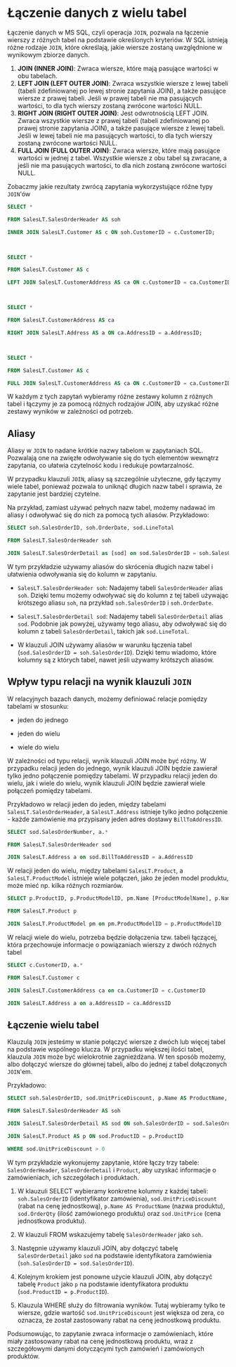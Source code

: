 # Łączenie danych z wielu tabel

Łączenie danych w MS SQL, czyli operacja `JOIN`, pozwala na łączenie wierszy z różnych tabel na podstawie określonych kryteriów. W SQL istnieją różne rodzaje `JOIN`, które określają, jakie wiersze zostaną uwzględnione w wynikowym zbiorze danych.

1. **JOIN (INNER JOIN)**: Zwraca wiersze, które mają pasujące wartości w obu tabelach.
2. **LEFT JOIN (LEFT OUTER JOIN)**: Zwraca wszystkie wiersze z lewej tabeli (tabeli zdefiniowanej po lewej stronie zapytania JOIN), a także pasujące wiersze z prawej tabeli. Jeśli w prawej tabeli nie ma pasujących wartości, to dla tych wierszy zostaną zwrócone wartości NULL.
3. **RIGHT JOIN (RIGHT OUTER JOIN)**: Jest odwrotnością LEFT JOIN. Zwraca wszystkie wiersze z prawej tabeli (tabeli zdefiniowanej po prawej stronie zapytania JOIN), a także pasujące wiersze z lewej tabeli. Jeśli w lewej tabeli nie ma pasujących wartości, to dla tych wierszy zostaną zwrócone wartości NULL.
4. **FULL JOIN (FULL OUTER JOIN)**: Zwraca wiersze, które mają pasujące wartości w jednej z tabel. Wszystkie wiersze z obu tabel są zwracane, a jeśli nie ma pasujących wartości, to dla nich zostaną zwrócone wartości NULL.

Zobaczmy jakie rezultaty zwrócą zapytania wykorzystujące róźne typy `JOIN`'ów


```sql
SELECT *

FROM SalesLT.SalesOrderHeader AS soh

INNER JOIN SalesLT.Customer AS c ON soh.CustomerID = c.CustomerID;




```


```sql
SELECT *

FROM SalesLT.Customer AS c

LEFT JOIN SalesLT.CustomerAddress AS ca ON c.CustomerID = ca.CustomerID;




```


```sql
SELECT *

FROM SalesLT.CustomerAddress AS ca

RIGHT JOIN SalesLT.Address AS a ON ca.AddressID = a.AddressID;




```


```sql
SELECT *

FROM SalesLT.Customer AS c

FULL JOIN SalesLT.CustomerAddress AS ca ON c.CustomerID = ca.CustomerID;


```

W każdym z tych zapytań wybieramy różne zestawy kolumn z różnych tabel i łączymy je za pomocą różnych rodzajów JOIN, aby uzyskać różne zestawy wyników w zależności od potrzeb.

## Aliasy



Aliasy w `JOIN` to nadane krótkie nazwy tabelom w zapytaniach SQL. Pozwalają one na zwięzłe odwoływanie się do tych elementów wewnątrz zapytania, co ułatwia czytelność kodu i redukuje powtarzalność. 



W przypadku klauzuli `JOIN`, aliasy są szczególnie użyteczne, gdy łączymy wiele tabel, ponieważ pozwala to uniknąć długich nazw tabel i sprawia, że zapytanie jest bardziej czytelne. 



Na przykład, zamiast używać pełnych nazw tabel, możemy nadawać im aliasy i odwoływać się do nich za pomocą tych aliasów. Przykładowo:






```sql
SELECT soh.SalesOrderID, soh.OrderDate, sod.LineTotal

FROM SalesLT.SalesOrderHeader soh

JOIN SalesLT.SalesOrderDetail as [sod] on sod.SalesOrderID = soh.SalesOrderID


```

W tym przykładzie używamy aliasów do skrócenia długich nazw tabel i ułatwienia odwoływania się do kolumn w zapytaniu.



- `SalesLT.SalesOrderHeader soh`: Nadajemy tabeli `SalesOrderHeader` alias `soh`. Dzięki temu możemy odwoływać się do kolumn z tej tabeli używając krótszego aliasu `soh`, na przykład `soh.SalesOrderID` i `soh.OrderDate`.

- `SalesLT.SalesOrderDetail sod`: Nadajemy tabeli `SalesOrderDetail` alias `sod`. Podobnie jak powyżej, używamy tego aliasu, aby odwoływać się do kolumn z tabeli `SalesOrderDetail`, takich jak `sod.LineTotal`.

- W klauzuli JOIN używamy aliasów w warunku łączenia tabel (`sod.SalesOrderID = soh.SalesOrderID`). Dzięki temu wiadomo, które kolumny są z których tabel, nawet jeśli używamy krótszych aliasów.

## Wpływ typu relacji na wynik klauzuli `JOIN`



W relacyjnych bazach danych, możemy definiować relacje pomiędzy tabelami w stosunku:

- jeden do jednego

- jeden do wielu

- wiele do wielu



W zależności od typu relacji, wynik klauzuli JOIN może być różny. W przypadku relacji jeden do jednego, wynik klauzuli JOIN będzie zawierał tylko jedno połączenie pomiędzy tabelami. W przypadku relacji jeden do wielu, jak i wiele do wielu, wynik klauzuli JOIN będzie zawierał wiele połączeń pomiędzy tabelami.



Przykładowo w relacji jeden do jeden, między tabelami `SalesLT.SalesOrderHeader`, a `SalesLT.Address` istnieje tylko jedno połączenie - każde zamówienie ma przypisany jeden adres dostawy `BillToAddressID`. 




```sql
SELECT sod.SalesOrderNumber, a.*

FROM SalesLT.SalesOrderHeader sod

JOIN SalesLT.Address a on sod.BillToAddressID = a.AddressID
```

W relacji jeden do wielu, między tabelami `SalesLT.Product`, a `SalesLT.ProductModel` istnieje wiele połączeń, jako że jeden model produktu, może mieć np. kilka róźnych rozmiarów.




```sql
SELECT p.ProductID, p.ProductModelID, pm.Name [ProductModelName], p.Name [ProductName]

FROM SalesLT.Product p

JOIN SalesLT.ProductModel pm on pm.ProductModelID = p.ProductModelID
```

W relacji wiele do wielu, potrzeba będzie dołączenia tzw. tabeli łączącej, która przechowuje informacje o powiązaniach wierszy z dwóch róźnych tabel


```sql
SELECT c.CustomerID, a.*

FROM SalesLT.Customer c

JOIN SalesLT.CustomerAddress ca on ca.CustomerID = c.CustomerID

JOIN SalesLT.Address a on a.AddressID = ca.AddressID
```

## Łączenie wielu tabel



Klauzulą `JOIN` jesteśmy w stanie połączyć wiersze z dwóch lub więcej tabel na podstawie wspólnego klucza. W przypadku większej ilości tabel, klauzula `JOIN` może być wielokrotnie zagnieżdżana. W ten sposób możemy, albo dołączyć wiersze do głównej tabeli, albo do jednej z tabel dołączonych `JOIN`'em.



Przykładowo:




```sql
SELECT soh.SalesOrderID, sod.UnitPriceDiscount, p.Name AS ProductName, sod.OrderQty, sod.UnitPrice

FROM SalesLT.SalesOrderHeader AS soh

JOIN SalesLT.SalesOrderDetail AS sod ON soh.SalesOrderID = sod.SalesOrderID

JOIN SalesLT.Product AS p ON sod.ProductID = p.ProductID

WHERE sod.UnitPriceDiscount > 0
```


W tym przykładzie wykonujemy zapytanie, które łączy trzy tabele: `SalesOrderHeader`, `SalesOrderDetail` i `Product`, aby uzyskać informacje o zamówieniach, ich szczegółach i produktach.

1. W klauzuli SELECT wybieramy konkretne kolumny z każdej tabeli: `soh.SalesOrderID` (identyfikator zamówienia), `sod.UnitPriceDiscount` (rabat na cenę jednostkową), `p.Name AS ProductName` (nazwa produktu), `sod.OrderQty` (ilość zamówionego produktu) oraz `sod.UnitPrice` (cena jednostkowa produktu).

2. W klauzuli FROM wskazujemy tabelę `SalesOrderHeader` jako `soh`.

3. Następnie używamy klauzuli JOIN, aby dołączyć tabelę `SalesOrderDetail` jako `sod` na podstawie identyfikatora zamówienia (`soh.SalesOrderID = sod.SalesOrderID`).

4. Kolejnym krokiem jest ponowne użycie klauzuli JOIN, aby dołączyć tabelę `Product` jako `p` na podstawie identyfikatora produktu (`sod.ProductID = p.ProductID`).

5. Klauzula WHERE służy do filtrowania wyników. Tutaj wybieramy tylko te wiersze, gdzie wartość `sod.UnitPriceDiscount` jest większa od zera, co oznacza, że został zastosowany rabat na cenę jednostkową produktu.

Podsumowując, to zapytanie zwraca informacje o zamówieniach, które miały zastosowany rabat na cenę jednostkową produktu, wraz z szczegółowymi danymi dotyczącymi tych zamówień i zamówionych produktów.

